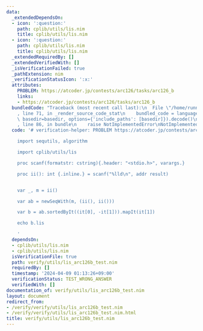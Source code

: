```yaml
---
data:
  _extendedDependsOn:
  - icon: ':question:'
    path: cplib/utils/lis.nim
    title: cplib/utils/lis.nim
  - icon: ':question:'
    path: cplib/utils/lis.nim
    title: cplib/utils/lis.nim
  _extendedRequiredBy: []
  _extendedVerifiedWith: []
  _isVerificationFailed: true
  _pathExtension: nim
  _verificationStatusIcon: ':x:'
  attributes:
    PROBLEM: https://atcoder.jp/contests/arc126/tasks/arc126_b
    links:
    - https://atcoder.jp/contests/arc126/tasks/arc126_b
  bundledCode: "Traceback (most recent call last):\n  File \"/home/runner/.local/lib/python3.10/site-packages/onlinejudge_verify/documentation/build.py\"\
    , line 71, in _render_source_code_stat\n    bundled_code = language.bundle(stat.path,\
    \ basedir=basedir, options={'include_paths': [basedir]}).decode()\n  File \"/home/runner/.local/lib/python3.10/site-packages/onlinejudge_verify/languages/nim.py\"\
    , line 86, in bundle\n    raise NotImplementedError\nNotImplementedError\n"
  code: '# verification-helper: PROBLEM https://atcoder.jp/contests/arc126/tasks/arc126_b

    import sequtils, algorithm

    import cplib/utils/lis

    proc scanf(formatstr: cstring){.header: "<stdio.h>", varargs.}

    proc ii(): int {.inline.} = scanf("%lld\n", addr result)


    var _, m = ii()

    var ab = newSeqWith(m, (ii(), ii()))

    var b = ab.sortedByIt((it[0], -it[1])).mapIt(it[1])

    echo b.lis

    '
  dependsOn:
  - cplib/utils/lis.nim
  - cplib/utils/lis.nim
  isVerificationFile: true
  path: verify/utils/lis_arc126b_test.nim
  requiredBy: []
  timestamp: '2024-04-09 01:13:26+09:00'
  verificationStatus: TEST_WRONG_ANSWER
  verifiedWith: []
documentation_of: verify/utils/lis_arc126b_test.nim
layout: document
redirect_from:
- /verify/verify/utils/lis_arc126b_test.nim
- /verify/verify/utils/lis_arc126b_test.nim.html
title: verify/utils/lis_arc126b_test.nim
---
```


